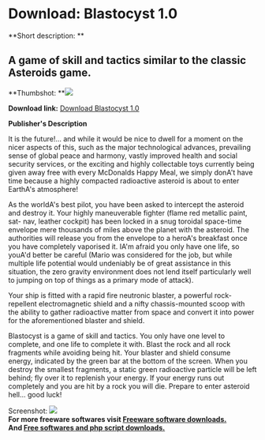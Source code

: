# Download: Blastocyst 1.0

**Short description: **

## A game of skill and tactics similar to the classic Asteroids game.

  
**Thumbshot: **![](http://www.freewarefiles.com/screenshot/blastocyst_md.jpg)   
  
**Download link:** [Download Blastocyst 1.0](http://freesoftwares.boysofts.com/Blastocyst_program_47583.html)  
  

**Publisher's Description**  
  

It is the future!... and while it would be nice to dwell for a moment on the
nicer aspects of this, such as the major technological advances, prevailing
sense of global peace and harmony, vastly improved health and social security
services, or the exciting and highly collectable toys currently being given
away free with every McDonalds Happy Meal, we simply donA't have time because
a highly compacted radioactive asteroid is about to enter EarthA's atmosphere!

As the worldA's best pilot, you have been asked to intercept the asteroid and
destroy it. Your highly maneuverable fighter (flame red metallic paint, sat-
nav, leather cockpit) has been locked in a snug toroidal space-time envelope
mere thousands of miles above the planet with the asteroid. The authorities
will release you from the envelope to a heroA's breakfast once you have
completely vaporised it. IA'm afraid you only have one life, so youA'd better
be careful (Mario was considered for the job, but while multiple life
potential would undeniably be of great assistance in this situation, the zero
gravity environment does not lend itself particularly well to jumping on top
of things as a primary mode of attack).

Your ship is fitted with a rapid fire neutronic blaster, a powerful rock-
repellent electromagnetic shield and a nifty chassis-mounted scoop with the
ability to gather radioactive matter from space and convert it into power for
the aforementioned blaster and shield.

Blastocyst is a game of skill and tactics. You only have one level to
complete, and one life to complete it with. Blast the rock and all rock
fragments while avoiding being hit. Your blaster and shield consume energy,
indicated by the green bar at the bottom of the screen. When you destroy the
smallest fragments, a static green radioactive particle will be left behind;
fly over it to replenish your energy. If your energy runs out completely and
you are hit by a rock you will die. Prepare to enter asteroid hell... good
luck!

  
  
Screenshot: ![](http://www.freewarefiles.com/screenshot/blastocyst.jpg)  
**For more freeware softwares visit [Freeware software downloads.](http://freesoftwares.boysofts.com/)**   
**And [Free softwares and php script downloads.](http://www.boysofts.com/)**

